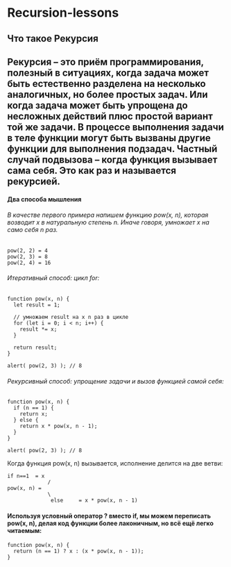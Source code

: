 # Recursion-lessons
## Что такое Рекурсия
## Рекурсия – это приём программирования, полезный в ситуациях, когда задача может быть естественно разделена на несколько аналогичных, но более простых задач. Или когда задача может быть упрощена до несложных действий плюс простой вариант той же задачи. В процессе выполнения задачи в теле функции могут быть вызваны другие функции для выполнения подзадач. Частный случай подвызова – когда функция вызывает сама себя. Это как раз и называется рекурсией.

#### Два способа мышления
###### В качестве первого примера напишем функцию pow(x, n), которая возводит x в натуральную степень n. Иначе говоря, умножает x на само себя n раз.
```
pow(2, 2) = 4
pow(2, 3) = 8
pow(2, 4) = 16
```
###### Итеративный способ: цикл for:
```
function pow(x, n) {
  let result = 1;

  // умножаем result на x n раз в цикле
  for (let i = 0; i < n; i++) {
    result *= x;
  }

  return result;
}

alert( pow(2, 3) ); // 8
```

###### Рекурсивный способ: упрощение задачи и вызов функцией самой себя:
```
function pow(x, n) {
  if (n == 1) {
    return x;
  } else {
    return x * pow(x, n - 1);
  }
}

alert( pow(2, 3) ); // 8
```
Когда функция pow(x, n) вызывается, исполнение делится на две ветви:
```
if n==1  = x
             /
pow(x, n) =
             \
              else     = x * pow(x, n - 1)
```

#### Используя условный оператор ? вместо if, мы можем переписать pow(x, n), делая код функции более лаконичным, но всё ещё легко читаемым:
```
function pow(x, n) {
  return (n == 1) ? x : (x * pow(x, n - 1));
}
```

